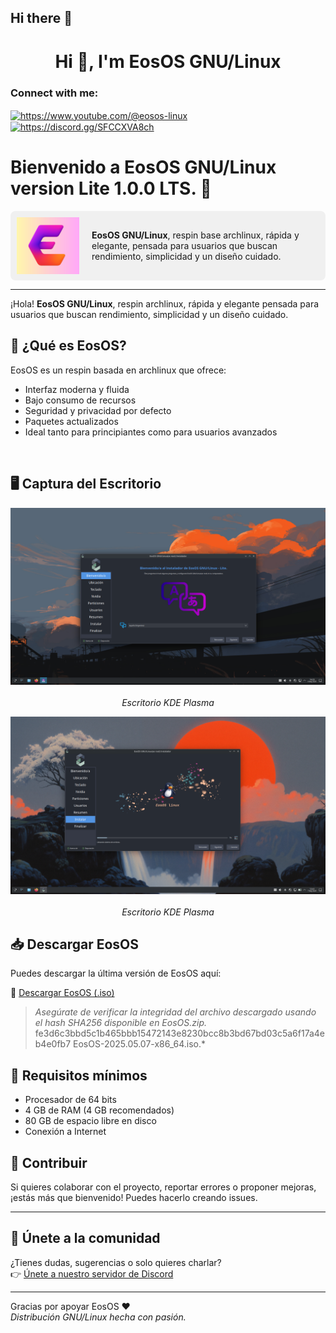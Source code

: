 ## Hi there 👋

<h1 align="center">Hi 👋, I'm EosOS GNU/Linux</h1>

<h3 align="left">Connect with me:</h3>
<p align="left">
<a href="https://www.youtube.com/@EosOS-Linux" target="blank"><img align="center" src="https://raw.githubusercontent.com/rahuldkjain/github-profile-readme-generator/master/src/images/icons/Social/youtube.svg" alt="https://www.youtube.com/@eosos-linux" height="30" width="40" /></a>
<a href="https://discord.gg/https://discord.gg/SFCCXVA8ch" target="blank"><img align="center" src="https://raw.githubusercontent.com/rahuldkjain/github-profile-readme-generator/master/src/images/icons/Social/discord.svg" alt="https://discord.gg/SFCCXVA8ch" height="30" width="40" /></a>
</p>


# Bienvenido a EosOS GNU/Linux version Lite 1.0.0 LTS. 🚀

<div style="background-color: #f0f0f0; padding: 10px; border-radius: 8px; display: flex; align-items: center;">

  <img src="https://github.com/eososlinux/Gr-fica/blob/main/500x500.png" alt="EosOS Logo" width="100" style="margin-right: 20px;"/>

  <div>
    <p><strong>EosOS GNU/Linux</strong>, respin base archlinux, rápida y elegante, pensada para usuarios que buscan rendimiento, simplicidad y un diseño cuidado.</p>
  </div>

</div>

---

¡Hola! **EosOS GNU/Linux**, respin archlinux, rápida y elegante pensada para usuarios que buscan rendimiento, simplicidad y un diseño cuidado.

## 🌟 ¿Qué es EosOS?

EosOS es un respin basada en archlinux que ofrece:
- Interfaz moderna y fluida
- Bajo consumo de recursos
- Seguridad y privacidad por defecto
- Paquetes actualizados
- Ideal tanto para principiantes como para usuarios avanzados

<br>

## 🖥️ Captura del Escritorio

<p align="center">
  <img src="https://github.com/eososlinux/Gr-fica/blob/main/desktop.png" alt="Escritorio KDE de EosOS" width="1000"/>
  <br/><br/>
  <i>Escritorio KDE Plasma</i>
</p>
<p align="center">
  <img src="https://github.com/eososlinux/Gr-fica/blob/main/Desktop.png" alt="EosOS GNU/Linux" width="1000"/>
  <br/><br/>
  <i>Escritorio KDE Plasma</i>
</p>



## 📥 Descargar EosOS

Puedes descargar la última versión de EosOS aquí:

🔗 [Descargar EosOS (.iso)](https://drive.google.com/file/d/1KNvqKdUw7USU-poCqcroOCR1dWDEWqTN/view?usp=drive_link)

> *Asegúrate de verificar la integridad del archivo descargado usando el hash SHA256 disponible en EosOS.zip.*
> fe3d6c3bbd5c1b465bbb15472143e8230bcc8b3bd67bd03c5a6f17a4eb4e0fb7  EosOS-2025.05.07-x86_64.iso.*
## 🧩 Requisitos mínimos

- Procesador de 64 bits
- 4 GB de RAM (4 GB recomendados)
- 80 GB de espacio libre en disco
- Conexión a Internet

## 🤝 Contribuir

Si quieres colaborar con el proyecto, reportar errores o proponer mejoras, ¡estás más que bienvenido! Puedes hacerlo creando issues.

---

## 📣 Únete a la comunidad

¿Tienes dudas, sugerencias o solo quieres charlar?  
👉 [Únete a nuestro servidor de Discord](https://discord.gg/SFCCXVA8ch)

---

Gracias por apoyar EosOS ❤️  
*Distribución GNU/Linux hecha con pasión.*
